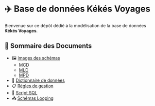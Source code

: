 # ✈️ Base de données Kékés Voyages

Bienvenue sur ce dépôt dédié à la modélisation de la base de données **Kékés Voyages**.

## 📌 Sommaire des Documents

- 🖼️ [Images des schémas](/Images-schemas)
  - [MCD](Images_schemas/MCD.png)
  - [MLD](Images_schemas/MLD.png)
  - [MPD](Images_schemas/MPD.png)
- 📖 [Dictionnaire de données](Dictionnaire.md)
- 📋 [Règles de gestion](/management-rules.md)
- 📝 [Script SQL](/SQL-script.md)
- 📥 [Schémas Looping](/schemas)

